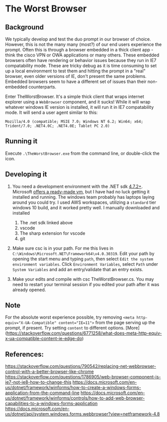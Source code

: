 # The Worst Browser

## Background
We typically develop and test the duo prompt in our browser of choice. However, this is not the many many (most?) of our end users experience the prompt. Often this is through a browser embedded in a thick client app - think the cisco VPN or OWA applications or many others. These embedded browsers often have rendering or behavior issues because they run in IE7 compatability mode. These are tricky debug as it is time consuming to set up a local environment to test them and hitting the prompt in a "real" browser, even older versions of IE, don't present the same problems. Embedded browsers seem to have a different set of issues than their non-embedded counterparts.

Enter TheWorstBrowser. It's a simple thick client that wraps internet explorer using a `WebBrowser` component, and it sucks! While it will wrap whatever windows IE version is installed, it will run it in IE7 compatability mode. It will send a user agent similar to this:

`Mozilla/4.0 (compatible; MSIE 7.0; Windows NT 6.2; Win64; x64; Trident/7.0; .NET4.0C; .NET4.0E; Tablet PC 2.0)`

## Running it
Execute `.\TheWorstBrowser.exe` from the command line, or double-click the icon.

## Developing it
1. You need a development environment with the .NET sdk [4.7.2+](https://dotnet.microsoft.com/download/dotnet-framework/net472). Microsoft [offers a ready-made vm](https://developer.microsoft.com/en-us/windows/downloads/virtual-machines/), but I have had no luck getting it installed and running. The windows team probably has laptops laying around you could try. I used AWS workspaces, utilizing a `standard` tier windows 10 build, and it worked pretty well. I manually downloaded and installed
    1. The .net sdk linked above
    2. vscode
    3. The sharp extension for vscode
    4. git

2. Make sure csc is in your path. For me this lives in `C:\Windows\Microsoft.NET\Framework64\v4.0.30319`. Edit your path by opening the start menu and typing `path`, then select `Edit the system environment variables`. Click `Environment Variables`, select `Path` under `System Variables` and add an entry/validate that an entry exists.

3. Make your edits and compile with csc TheWorstBrowser.cs. You may need to restart your terminal session if you edited your path after it was already opened.

## Note
For the absolute worst experience possible, try removing `<meta http-equiv="X-UA-Compatible" content="IE=11">` from the page serving up the prompt, if present. Try setting `content` to different options. [More] (https://stackoverflow.com/questions/6771258/what-does-meta-http-equiv-x-ua-compatible-content-ie-edge-do)

## References:
https://stackoverflow.com/questions/790542/replacing-net-webbrowser-control-with-a-better-browser-like-chrome
https://stackoverflow.com/questions/1786905/web-browser-component-is-ie7-not-ie8-how-to-change-this
https://docs.microsoft.com/en-us/dotnet/framework/winforms/how-to-create-a-windows-forms-application-from-the-command-line 
https://docs.microsoft.com/en-us/dotnet/framework/winforms/controls/how-to-add-web-browser-capabilities-to-a-windows-forms-application
https://docs.microsoft.com/en-us/dotnet/api/system.windows.forms.webbrowser?view=netframework-4.8